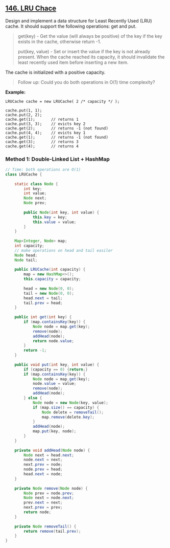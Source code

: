 ## [146. LRU Chace](https://leetcode.com/problems/lru-cache/)

Design and implement a data structure for Least Recently Used (LRU) cache. It should support the following operations: get and put.

>get(key) - Get the value (will always be positive) of the key if the key exists in the cache, otherwise return -1.  
>
>put(key, value) - Set or insert the value if the key is not already present. When the cache reached its capacity, it should invalidate the least recently used item before inserting a new item.  

The cache is initialized with a positive capacity.

>Follow up:
Could you do both operations in O(1) time complexity?

**Example:**
```
LRUCache cache = new LRUCache( 2 /* capacity */ );

cache.put(1, 1);
cache.put(2, 2);
cache.get(1);       // returns 1
cache.put(3, 3);    // evicts key 2
cache.get(2);       // returns -1 (not found)
cache.put(4, 4);    // evicts key 1
cache.get(1);       // returns -1 (not found)
cache.get(3);       // returns 3
cache.get(4);       // returns 4
```

### **Method 1**: Double-Linked List + HashMap
```java
// Time: both operations are O(1)
class LRUCache {
    
    static class Node {
        int key;
        int value;
        Node next;
        Node prev;
        
        public Node(int key, int value) {
            this.key = key;
            this.value = value;
        }
    }
    
    Map<Integer, Node> map;
    int capacity;
    // make operations on head and tail easiler
    Node head;
    Node tail;
    
    public LRUCache(int capacity) {
        map = new HashMap<>();
        this.capacity = capacity;
        
        head = new Node(0, 0);
        tail = new Node(0, 0);
        head.next = tail;
        tail.prev = head;
    }
    
    public int get(int key) {
        if (map.containsKey(key)) {
            Node node = map.get(key);
            remove(node);
            addHead(node);
            return node.value;
        }
        return -1;
    }
    
    public void put(int key, int value) {
        if (capacity == 0) {return;}
        if (map.containsKey(key)) {
            Node node = map.get(key);
            node.value = value;
            remove(node);
            addHead(node);
        } else {
            Node node = new Node(key, value);
            if (map.size() == capacity) {
                Node delete = removeTail();
                map.remove(delete.key);
            }
            addHead(node);
            map.put(key, node);
        }
    }
    
    private void addHead(Node node) {
        Node next = head.next;
        node.next = next;
        next.prev = node;
        node.prev = head;
        head.next = node;
    }
    
    private Node remove(Node node) {
        Node prev = node.prev;
        Node next = node.next;
        prev.next = next;
        next.prev = prev; 
        return node;
    }
    
    private Node removeTail() {
        return remove(tail.prev);
    }
}
```